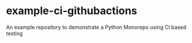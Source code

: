# example-ci-githubactions
An example repository to demonstrate a Python Monorepo using CI based testing
